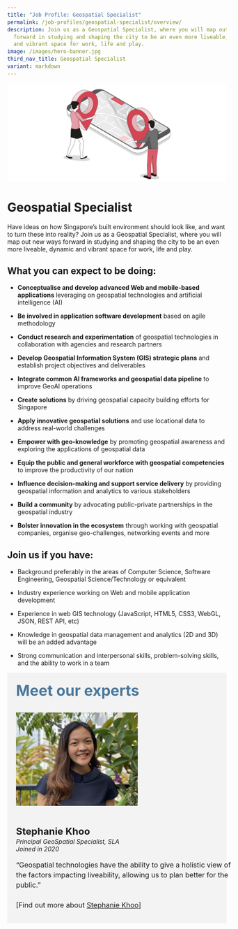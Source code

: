 ```yaml
---
title: "Job Profile: Geospatial Specialist"
permalink: /job-profiles/geospatial-specialist/overview/
description: Join us as a Geospatial Specialist, where you will map out new ways
  forward in studying and shaping the city to be an even more liveable, dynamic
  and vibrant space for work, life and play.
image: /images/hero-banner.jpg
third_nav_title: Geospatial Specialist
variant: markdown
---
```

![Geospatial &amp; Systems Analyst](/images/header/header%20geospatial.jpeg)

# Geospatial Specialist
Have ideas on how Singapore’s built environment should look like, and want to turn these into reality? Join us as a Geospatial Specialist, where you will map out new ways forward in studying and shaping the city to be an even more liveable, dynamic and vibrant space for work, life and play.

## What you can expect to be doing:

* **Conceptualise and develop advanced Web and mobile-based applications** leveraging on geospatial technologies and artificial intelligence (AI)

* **Be involved in application software development** based on agile methodology

* **Conduct research and experimentation** of geospatial technologies in collaboration with agencies and research partners

* **Develop Geospatial Information System (GIS) strategic plans** and establish project objectives and deliverables

* **Integrate common AI frameworks and geospatial data pipeline** to improve GeoAI operations

* **Create solutions** by driving geospatial capacity building efforts for Singapore

* **Apply innovative geospatial solutions** and use locational data to address real-world challenges

* **Empower with geo-knowledge** by promoting geospatial awareness and exploring the applications of geospatial data

* **Equip the public and general workforce with geospatial competencies** to improve the productivity of our nation

* **Influence decision-making and support service delivery** by providing geospatial information and analytics to various stakeholders

* **Build a community** by advocating public-private partnerships in the geospatial industry

* **Bolster innovation in the ecosystem** through working with geospatial companies, organise geo-challenges, networking events and more

## Join us if you have:

* Background preferably in the areas of Computer Science, Software Engineering, Geospatial Science/Technology or equivalent

* Industry experience working on Web and mobile application development

* Experience in web GIS technology (JavaScript, HTML5, CSS3, WebGL, JSON, REST API, etc)

* Knowledge in geospatial data management and analytics (2D and 3D) will be an added advantage

* Strong communication and interpersonal skills, problem-solving skills, and the ability to work in a team


<div class="row" style="font-size:34px; font-weight: 700; color: #4B789B; background-color: #f3f3f3; padding: 20px 0px 20px 20px;"> Meet our experts</div>
        
<div class="row" style="background-color: #f3f3f3;">
      <div class="column" style="padding: 10px 0px 30px 20px;"><img src="/images/people/stephanie-khoo-s.jpeg" alt="Stephanie Khoo"></div>
      <div class="column" style="width: 100%; padding: 10px 20px 30px 20px;">
       <span style="font-size: 22px; font-weight: bold; line-height: 30px;">Stephanie Khoo
</span><br><span style="font-size: 14px; font-style: italic; line-height: 16px;">Principal GeoSpatial Specialist, SLA<br>Joined in 2020</span><br><br>
    <span style="font-size: 16px; line-height: 23px;">“Geospatial technologies have the ability to give a holistic view of the factors impacting liveability, allowing us to plan better for the public.”<br><br> [Find out more about <a href="/job-profiles/geospatial-specialist/stephanie-khoo">Stephanie Khoo</a>]</span>
      </div>
</div>